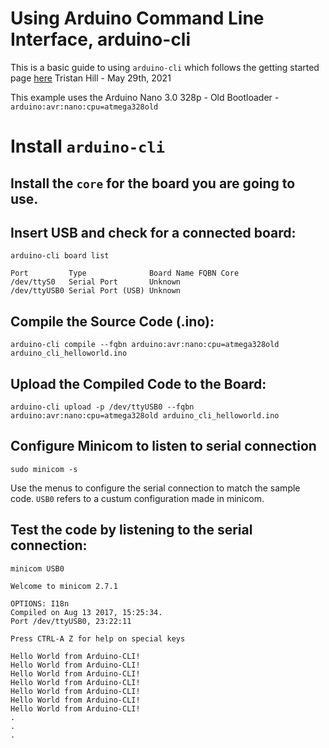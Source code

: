 # Using Arduino Command Line Interface, arduino-cli

This is a basic guide to using `arduino-cli` which follows the getting started page [here](https://arduino.github.io/arduino-cli/latest/getting-started/)
Tristan Hill - May 29th, 2021


This example uses the Arduino Nano 3.0 328p - Old Bootloader - `arduino:avr:nano:cpu=atmega328old`

# Install `arduino-cli`

## Install the `core` for the board  you are going to use.

## Insert USB and check for a connected board:
```
arduino-cli board list

Port         Type              Board Name FQBN Core
/dev/ttyS0   Serial Port       Unknown             
/dev/ttyUSB0 Serial Port (USB) Unknown 
```

## Compile the Source Code (.ino):
```
arduino-cli compile --fqbn arduino:avr:nano:cpu=atmega328old arduino_cli_helloworld.ino

```

## Upload the Compiled Code to the Board:
```
arduino-cli upload -p /dev/ttyUSB0 --fqbn arduino:avr:nano:cpu=atmega328old arduino_cli_helloworld.ino

```
## Configure Minicom to listen to serial connection
```
sudo minicom -s
```
Use the menus to configure the serial connection to match the sample code. `USB0` refers to a custum configuration made in minicom. 

## Test the code by listening to the serial connection:
```
minicom USB0      

Welcome to minicom 2.7.1

OPTIONS: I18n 
Compiled on Aug 13 2017, 15:25:34.
Port /dev/ttyUSB0, 23:22:11

Press CTRL-A Z for help on special keys

Hello World from Arduino-CLI!
Hello World from Arduino-CLI!
Hello World from Arduino-CLI!
Hello World from Arduino-CLI!
Hello World from Arduino-CLI!
Hello World from Arduino-CLI!
Hello World from Arduino-CLI!
.
.
.
```

